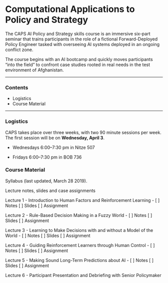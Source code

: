 # Computational Applications to Policy and Strategy

The CAPS AI Policy and Strategy skills course is an immersive six-part seminar that trains participants in the role of a fictional Forward-Deployed Policy Engineer tasked with overseeing AI systems deployed in an ongoing conflict zone. 

The course begins with an AI bootcamp and quickly moves participants “into the field” to confront case studies rooted in real needs in the test environment of Afghanistan.

___

### Contents

* Logistics
* Course Material

___

### Logistics 

CAPS takes place over three weeks, with two 90 minute sessions per week. The first session will be on **Wednesday, April 3**.

* Wednesdays 6:00–7:30 pm in Nitze 507

* Fridays 6:00–7:30 pm in BOB 736

### Course Material

Syllabus (last updated, March 28 2019).

Lecture notes, slides and case assignments

Lecture 1 - Introduction to Human Factors and Reinforcement Learning - [ ] Notes [ ] Slides [ ] Assignment

Lecture 2 - Rule-Based Decision Making in a Fuzzy World - [ ] Notes [ ] Slides [ ] Assignment

Lecture 3 - Learning to Make Decisions with and without a Model of the World  - [ ] Notes [ ] Slides [ ] Assignment

Lecture 4 - Guiding Reinforcement Learners through Human Control - [ ] Notes [ ] Slides [ ] Assignment

Lecture 5 - Making Sound Long-Term Predictions about AI - [ ] Notes [ ] Slides [ ] Assignment

Lecture 6 - Participant Presentation and Debriefing with Senior Policymaker 


